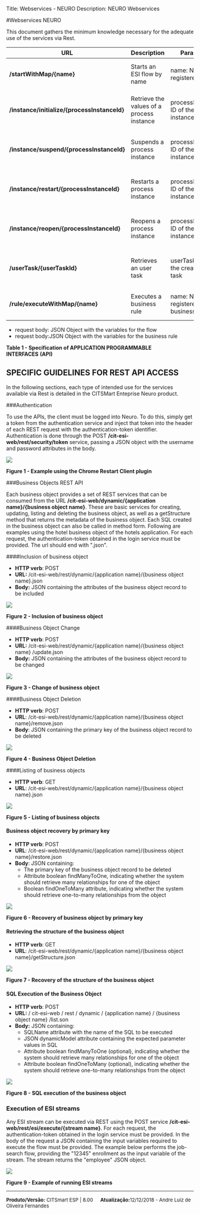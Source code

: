 ﻿Title: Webservices - NEURO
Description: NEURO Webservices

#Webservices NEURO

This document gathers the minimum knowledge necessary for the adequate use of
the services via Rest.

| **URL**                                      | **Description**                           | **Parameters**                                | **Return**                                        |
|----------------------------------------------|-------------------------------------------|-----------------------------------------------|---------------------------------------------------|
| **/startWithMap/{name}**                     | Starts an ESI flow by name                | name: Name of the registered flow             | Representation of the registered flow object      |
| **/instance/initialize/{processInstanceId}** | Retrieve the values of a process instance | processInstanceid: ID of the process instance | Representation of the registered process instance |
| **/instance/suspend/{processInstanceId}**    | Suspends a process instance               | processInstanceid: ID of the process instance | Representation of the registered process instance |
| **/instance/restart/{processInstanceId}**    | Restarts a process instance               | processInstanceid: ID of the process instance | Representation of the registered process instance |
| **/instance/reopen/{processInstanceId}**     | Reopens a process instance                | processInstanceid: ID of the process instance | Representation of the registered process instance |
| **/userTask/{userTaskId}**                   | Retrieves an user task                    | userTaskId: ID of the created user task       | Representation of the registered process instance |
| **/rule/executeWithMap/{name}**              | Executes a business rule                  | name: Name of the registered business rule    | Representation of the executed business rule      |

-   request body: JSON Object with the variables for the flow
-   request body:JSON Object with the variables for the business rule

**Table 1 - Specification of APPLICATION PROGRAMMABLE INTERFACES** **(API)**

SPECIFIC GUIDELINES FOR REST API ACCESS
---------------------------------------

In the following sections, each type of intended use for the services available via Rest is detailed in the CITSMart Enteprise Neuro product.

###Authentication

To use the APIs, the client must be logged into Neuro. To do this, simply get a token from the authentication service and inject that token into the header of each REST request with the authentication-token identifier.
Authentication is done through the POST **/cit-esi-web/rest/security/token** service, passing a JSON object with the username and password attributes in the body.

![](../img/9181.png)

**Figure 1 - Example using the Chrome Restart Client plugin**

###Business Objects REST API

Each business object provides a set of REST services that can be consumed from the URL **/cit-esi-web/dynamic/{application name}/{business object name}**. These are basic services for creating, updating, listing and deleting the business object, as well as a getStructure method that returns the metadata of the business object. Each SQL created in the business object can also be called in method form.
Following are examples using the hotel business object of the hotels application. For each request, the authentication-token obtained in the login service must be provided. The url should end with ".json".

####Inclusion of business object

-   **HTTP verb**: POST
-   **URL:** /cit-esi-web/rest/dynamic/{application name}/{business object name}.json
-   **Body:** JSON containing the attributes of the business object record to be included

![](../img/9182.png)

**Figure 2 - Inclusion of business object**

####Business Object Change

-   **HTTP verb**: POST
-   **URL:** /cit-esi-web/rest/dynamic/{application name}/{business object name} /update.json
-   **Body:** JSON containing the attributes of the business object record to be changed

![](../img/9183.png)

**Figure 3 - Change of business object**

####Business Object Deletion

-   **HTTP verb**: POST
-   **URL**: /cit-esi-web/rest/dynamic/{application name}/{business object name}/remove.json
-   **Body**: JSON containing the primary key of the business object record to be deleted

![](../img/9184.png)

**Figure 4 - Business Object Deletion**

####Listing of business objects

-   **HTTP verb**: GET
-   **URL**: /cit-esi-web/rest/dynamic/{application name}/{business object name}.json

![](../img/9185.png)

**Figure 5 - Listing of business objects**

#### Business object recovery by primary key

-   **HTTP verb**: POST
-   **URL**: /cit-esi-web/rest/dynamic/{application name}/{business object name}/restore.json
-   **Body**: JSON containing:
    -   The primary key of the business object record to be deleted
    -   Attribute boolean findManyToOne, indicating whether the system should retrieve many relationships for one of the object
    -   Boolean findOneToMany attribute, indicating whether the system should retrieve one-to-many relationships from the object

![](../img/9186.png)

**Figure 6 - Recovery of business object by primary key**

#### Retrieving the structure of the business object

-   **HTTP verb**: GET
-   **URL**: /cit-esi-web/rest/dynamic/{application name}/{business object name}/getStructure.json

![](../img/9187.png)

**Figure 7 - Recovery of the structure of the business object**

#### SQL Execution of the Business Object

-   **HTTP verb**: POST
-   **URL:** / cit-esi-web / rest / dynamic / {application name} / {business object name} /list.son
-   **Body:** JSON containing:
    -   SQLName attribute with the name of the SQL to be executed
    -   JSON dynamicModel attribute containing the expected parameter values in SQL
    -   Attribute boolean findManyToOne (optional), indicating whether the system should retrieve many relationships for one of the object
    -   Attribute boolean findOneToMany (optional), indicating whether the system should retrieve one-to-many relationships from the object

![](../img/9188.png)

**Figure 8 - SQL execution of the business object**

### Execution of ESI streams

Any ESI stream can be executed via REST using the POST service **/cit-esi-web/rest/esi/execute/{stream name}**. For each request, the authentication-token obtained in the login service must be provided.
In the body of the request a JSON containing the input variables required to execute the flow must be provided.
The example below performs the job-search flow, providing the "12345" enrollment as the input variable of the stream.
The stream returns the "employee" JSON object.

![](../img/9189.png)

**Figure 9 - Example of running ESI streams**

<hr>
<font  Size=2><b>Produto/Versão:</b> CITSmart ESP | 8.00</font> &nbsp; &nbsp;
<font  Size=2><b>Atualização:</b>12/12/2018 - Andre Luiz de Oliveira Fernandes</font>
	






